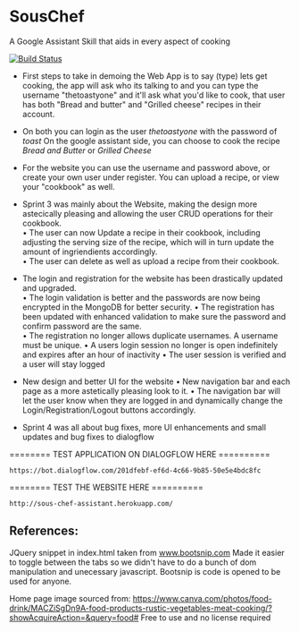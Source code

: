 # SousChef
A Google Assistant Skill that aids in every aspect of cooking

[![Build Status](https://travis-ci.org/trevorforrey/SousChef.svg?branch=master)](https://travis-ci.org/trevorforrey/SousChef)

* First steps to take in demoing the Web App is to say (type) lets get cooking, the app will ask who its talking to and you can type the username "thetoastyone" and it'll ask what you'd like to cook, that user has both "Bread and butter" and "Grilled cheese" recipes in their account.

* On both you can login as the user _thetoastyone_ with the password of _toast_
On the google assistant side, you can choose to cook the recipe _Bread and Butter_ or _Grilled Cheese_ 

* For the website you can use the username and password above, or create your own user under register.  You can upload a recipe, or view your "cookbook" as well.  

* Sprint 3 was mainly about the Website, making the design more astecically pleasing and allowing the user CRUD operations for their cookbook.  
    • The user can now Update a recipe in their cookbook, including adjusting the serving size of the recipe, which will in turn update the amount of ingriendients accordingly.  
    • The user can delete as well as upload a recipe from their cookbook.  
    
* The login and registration for the website has been drastically updated and upgraded.  
    • The login validation is better and the passwords are now being encrypted in the MongoDB for better security.
    • The registration has been updated with enhanced validation to make sure the password and confirm password are the same.  
    • The registration no longer allows duplicate usernames.  A username must be unique.
    • A users login session no longer is open indefinitely and expires after an hour of inactivity
    • The user session is verified and a user will stay logged

* New design and better UI for the website
    • New navigation bar and each page as a more astetically pleasing look to it.
    • The navigation bar will let the user know when they are logged in and dynamically change the Login/Registration/Logout buttons accordingly.
    

* Sprint 4 was all about bug fixes, more UI enhancements and small updates and bug fixes to dialogflow


======== TEST APPLICATION ON DIALOGFLOW HERE ==========
    
    https://bot.dialogflow.com/201dfebf-ef6d-4c66-9b85-50e5e4bdc8fc



======== TEST THE WEBSITE HERE ==========
    
    http://sous-chef-assistant.herokuapp.com/



## References:
JQuery snippet in index.html taken from www.bootsnip.com
Made it easier to toggle between the tabs so we didn't have 
to do a bunch of dom manipulation and unecessary javascript.
Bootsnip is code is opened to be used for anyone.  

Home page image sourced from:
https://www.canva.com/photos/food-drink/MACZiSgDn9A-food-products-rustic-vegetables-meat-cooking/?showAcquireAction=&query=food#
Free to use and no license required
